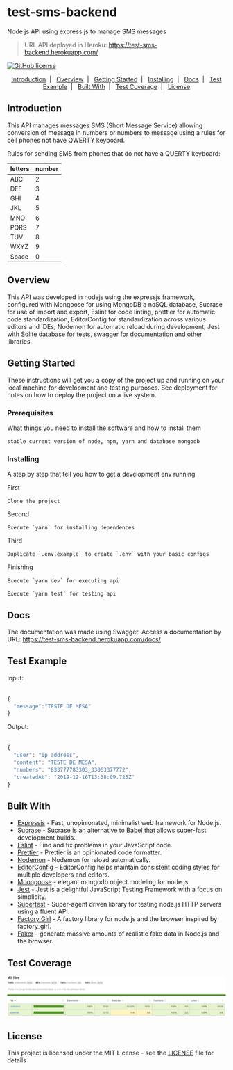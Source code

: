 # test-sms-backend
Node js API using express js to manage SMS messages


>URL API deployed in Heroku: https://test-sms-backend.herokuapp.com/

[![GitHub license](https://img.shields.io/badge/license-MIT-blue.svg)](https://github.com/raphaeldefalcoayres/test-sms-backend/blob/master/LICENSE)

<p align="center">
  <a href="#introduction">Introduction</a>&nbsp;&nbsp;|&nbsp;&nbsp;
  <a href="#overview">Overview</a>&nbsp;&nbsp;|&nbsp;&nbsp;
  <a href="#getting-started">Getting Started</a>&nbsp;&nbsp;|&nbsp;&nbsp;
  <a href="#installing">Installing</a>&nbsp;&nbsp;|&nbsp;&nbsp;
  <a href="#docs">Docs</a>&nbsp;&nbsp;|&nbsp;&nbsp;
  <a href="#test-example">Test Example</a>&nbsp;&nbsp;|&nbsp;&nbsp;
  <a href="#built-with">Built With</a>&nbsp;&nbsp;|&nbsp;&nbsp;
  <a href="#test-coverage">Test Coverage</a>&nbsp;&nbsp;|&nbsp;&nbsp;
  <a href="#license">License</a>
</p>

## Introduction

This API manages messages SMS (Short Message Service) allowing conversion of message in numbers or numbers to message using a rules for cell phones not have QWERTY keyboard.

Rules for sending SMS from phones that do not have a QUERTY keyboard:

| letters | number |
|---------|--------|
|  ABC    | 2      |
|  DEF    | 3      |
|  GHI    | 4      |
|  JKL    | 5      |
|  MNO    | 6      |
|  PQRS   | 7      |
|  TUV    | 8      |
|  WXYZ   | 9      |
|  Space  | 0      |

## Overview

This API was developed in nodejs using the expressjs framework, configured with Mongoose for using MongoDB a noSQL database, Sucrase for use of import and export, Eslint for code linting, prettier for automatic code standardization, EditorConfig for standardization across various editors and IDEs, Nodemon for automatic reload during development, Jest with Sqlite database for tests, swagger for documentation and other libraries.

## Getting Started

These instructions will get you a copy of the project up and running on your local machine for development and testing purposes. See deployment for notes on how to deploy the project on a live system.

### Prerequisites

What things you need to install the software and how to install them

```
stable current version of node, npm, yarn and database mongodb
```

### Installing

A step by step that tell you how to get a development env running

First

```
Clone the project
```

Second

```
Execute `yarn` for installing dependences
```

Third

```
Duplicate `.env.example` to create `.env` with your basic configs
```

Finishing

```
Execute `yarn dev` for executing api
```
```
Execute `yarn test` for testing api
```

## Docs

The documentation was made using Swagger. Access a documentation by URL: https://test-sms-backend.herokuapp.com/docs/

## Test Example

Input:

```js

{
  "message":"TESTE DE MESA"
}

```

Output:

```js

{
  "user": "ip address",
  "content": "TESTE DE MESA",
  "numbers": "833777783303_33063377772",
  "createdAt": "2019-12-16T13:38:09.725Z"
}

```

## Built With

* [Expressjs](http://expressjs.com/) - Fast, unopinionated, minimalist web framework for Node.js.
* [Sucrase](https://sucrase.io/) - Sucrase is an alternative to Babel that allows super-fast development builds.
* [Eslint](https://eslint.org/) - Find and fix problems in your JavaScript code.
* [Prettier](https://prettier.io/) - Prettier is an opinionated code formatter.
* [Nodemon](https://nodemon.io/) -  Nodemon for reload automatically.
* [EditorConfig](https://editorconfig.org/) - EditorConfig helps maintain consistent coding styles for multiple developers and editors.
* [Moongoose](https://mongoosejs.com/) - elegant mongodb object modeling for node.js
* [Jest](https://jestjs.io/) - Jest is a delightful JavaScript Testing Framework with a focus on simplicity.
* [Supertest](http://visionmedia.github.io/superagent/) - Super-agent driven library for testing node.js HTTP servers using a fluent API.
* [Factory Girl](https://github.com/simonexmachina/factory-girl#readme) - A factory library for node.js and the browser inspired by factory_girl.
* [Faker](https://github.com/marak/Faker.js/) - generate massive amounts of realistic fake data in Node.js and the browser.

## Test Coverage

![Image of coverage](https://github.com/raphaeldefalcoayres/test-sms-backend/blob/master/.github/coverage-project.jpg)

## License

This project is licensed under the MIT License - see the [LICENSE](LICENSE) file for details
